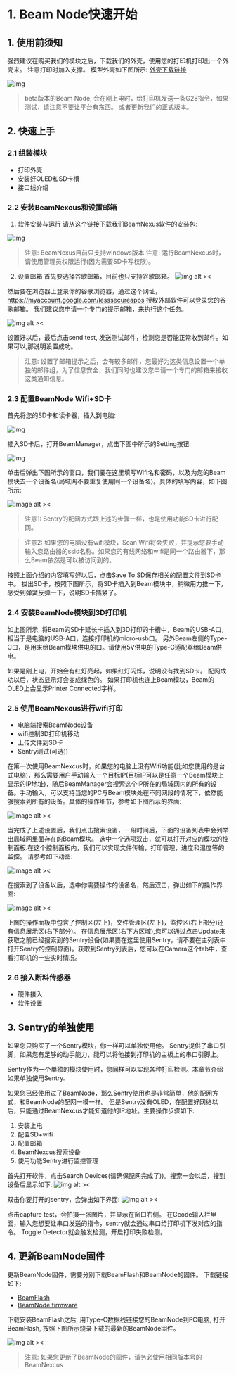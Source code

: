 # 1. Beam Node快速开始

## 1. 使用前须知

强烈建议在购买我们的模块之后，下载我们的外壳，使用您的打印机打印出一个外壳来。 注意打印时加入支撑。 模型外壳如下图所示:
[外壳下载链接](https://github.com/fiberpunk1/Beam-ESP32/releases/download/Beta-v0.1.5/shell-stl.zip)

![img](./images/shell.png)

> beta版本的Beam Node, 会在刚上电时，给打印机发送一条G28指令，如果测试，请注意不要让平台有东西。 或者更新我们的正式版本。

## 2. 快速上手

### 2.1 组装模块

- 打印外壳
- 安装好OLED和SD卡槽
- 接口线介绍

### 2.2 安装BeamNexcus和设置邮箱

1. 软件安装与运行
请从这个[链接](https://github.com/fiberpunk1/Beam-ESP32/releases)下载我们BeamNexus软件的安装包:

![img](./images/download.png)

> 注意: BeamNexus目前只支持windows版本
> 注意: 运行BeamNexcus时，请使用管理员权限运行(因为需要SD卡写权限)。

2. 设置邮箱
首先要选择谷歌邮箱，目前也只支持谷歌邮箱。
![img alt ><](./images/sentry/1-4.png)

然后要在浏览器上登录你的谷歌浏览器，通过这个网址，https://myaccount.google.com/lesssecureapps
授权外部软件可以登录您的谷歌邮箱。 我们建议您申请一个专门的提示邮箱，来执行这个任务。

![img alt ><](./images/sentry/1-5.png)

设置好以后，最后点击send test, 发送测试邮件，检测您是否能正常收到邮件。如果可以,那说明设置成功。

> 注意: 设置了邮箱提示之后，会有较多邮件，您最好为这类信息设置一个单独的邮件组，为了信息安全，我们同时也建议您申请一个专门的邮箱来接收这类通知信息。


###  2.3 配置BeamNode Wifi+SD卡

首先将您的SD卡和读卡器，插入到电脑:

![img](./images/sd-card.png)

插入SD卡后，打开BeamManager，点击下图中所示的Setting按钮:

![img](./images/beam-main.png)

单击后弹出下图所示的窗口，我们要在这里填写Wifi名和密码，以及为您的Beam模块去一个设备名(局域网不要重复使用同一个设备名)。具体的填写内容，如下图所示:

![image alt ><](./images/sd-wifi.png)

> 注意1: Sentry的配网方式跟上述的步骤一样，也是使用功能SD卡进行配网。

> 注意2: 如果您的电脑没有wifi模块，Scan Wifi将会失败，并提示您要手动输入您路由器的ssid名称。如果您的有线网络和wifi是同一个路由器下，那么Beam依然是可以被访问到的。

按照上面介绍的内容填写好以后，点击Save To SD保存相关的配置文件到SD卡中。 拔出SD卡，按照下图所示，将SD卡插入到Beam模块中，稍微用力推一下，感受到弹簧反弹一下，说明SD卡插紧了。

###  2.4 安装BeamNode模块到3D打印机


如上图所示, 将Beam的SD卡延长卡插入到3D打印的卡槽中，Beam的USB-A口，相当于是电脑的USB-A口，连接打印机的micro-usb口。 另外Beam左侧的Type-C口，是用来给Beam模块供电的口。请使用5V供电的Type-C适配器给Beam供电。

如果是刚上电，开始会有红灯亮起，如果红灯闪烁，说明没有找到SD卡。 配网成功以后，状态显示灯会变成绿色的。 如果打印机也连上Beam模块，Beam的OLED上会显示Printer Connected字样。


###  2.5 使用BeamNexcus进行wifi打印

- 电脑端搜索BeamNode设备
- wifi控制3D打印机移动
- 上传文件到SD卡
- Sentry测试(可选))

在第一次使用BeamNexcus时，如果您的电脑上没有Wifi功能(比如您使用的是台式电脑)，那么需要用户手动输入一个目标IP(目标IP可以是任意一个Beam模块上显示的IP地址)，随后BeamManager会搜索这个IP所在的局域网内的所有的设备。手动输入，可以支持当您的PC与Beam模块处在不同网段的情况下，依然能够搜索到所有的设备。具体的操作细节，参考如下图所示的界面:

![image alt ><](./images/set-ip.png)

当完成了上述设置后，我们点击搜索设备，一段时间后，下面的设备列表中会列举出局域网里面存在的Beam模块。 选中一个选项双击，就可以打开对应的模块的控制面板.在这个控制面板内，我们可以实现文件传输，打印管理，进度和温度等的监控。 请参考如下动图:

![image alt ><](./images/scan.gif)

在搜索到了设备以后，选中你需要操作的设备名，然后双击，弹出如下的操作界面:

![image alt ><](./images/BeamNexcus-ui.png)

上图的操作面板中包含了控制区(左上)，文件管理区(左下)，监控区(右上部分)还有信息展示区(右下部分)。 在信息展示区(右下方区域),您可以通过点击Update来获取之前已经搜索到的Sentry设备(如果要在这里使用Sentry，请不要在主列表中打开Sentry的控制界面)。获取到Sentry列表后，您可以在Camera这个tab中，查看打印机的一些实时情况。


### 2.6 接入断料传感器

- 硬件接入
- 软件设置

## 3. Sentry的单独使用

如果您只购买了一个Sentry模块，你一样可以单独使用他。 Sentry提供了串口引脚，如果您有足够的动手能力，能可以将他接到打印机的主板上的串口引脚上。

Sentry作为一个单独的模块使用时，您同样可以实现各种打印检测。本章节介绍如果单独使用Sentry.

如果您已经使用过了BeamNode，那么Sentry使用也是非常简单，他的配网方式，和BeamNode的配网一模一样。 但是Sentry没有OLED，在配置好网络以后，只能通过BeamNexcus才能知道他的IP地址。主要操作步骤如下:

1. 安装上电
2. 配置SD+wifi
3. 配置邮箱
4. BeamNexcus搜索设备
5. 使用功能Sentry进行监控管理

首先打开软件，点击Search Devices(请确保配网完成了))。搜索一会以后，搜到设备后显示如下:
![img alt ><](./images/sentry/1-6.png)

双击你要打开的sentry，会弹出如下界面:
![img alt ><](./images/sentry/1-7-1.jpg)

点击capture test，会拍摄一张图片，并显示在窗口右侧。 在Gcode输入栏里面，输入您想要让串口发送的指令，sentry就会通过串口给打印机下发对应的指令。 Toggle Detector就会触发检测，开启打印失败检测。


## 4. 更新BeamNode固件

更新BeamNode固件，需要分别下载BeamFlash和BeamNode的固件。 下载链接如下:

- [BeamFlash](https://github.com/fiberpunk1/Beam-ESP32/releases/download/Beta-v0.1.0/BeamFlash-Installer.exe)
- [BeamNode firmware](https://github.com/fiberpunk1/Beam-ESP32/releases)

下载安装BeamFlash之后, 用Type-C数据线链接您的BeamNode到PC电脑, 打开BeamFlash, 按照下图所示烧录下载的最新的BeamNode固件。

![img alt ><](./images/update-bin.png)

> 注意: 如果您更新了BeamNode的固件，请务必使用相同版本号的BeamNexcus